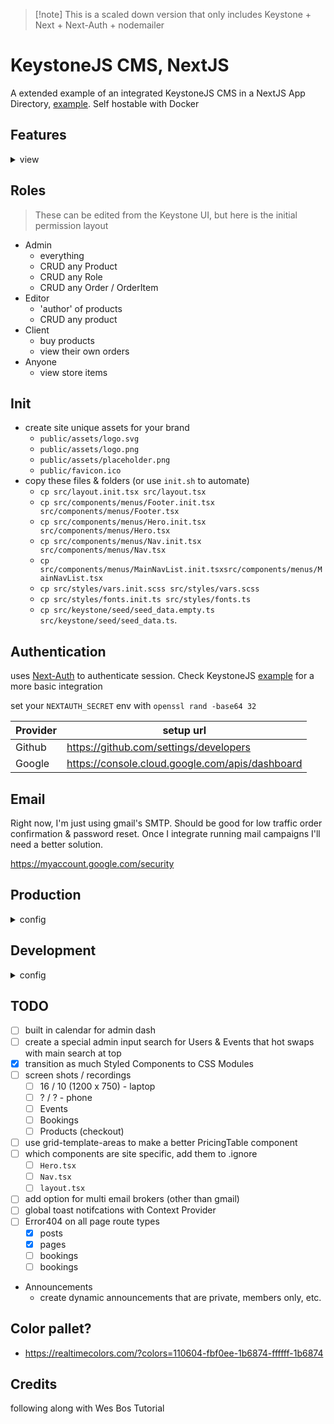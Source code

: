 > [!note] This is a scaled down version that only includes Keystone + Next + Next-Auth + nodemailer

# KeystoneJS CMS, NextJS

A extended example of an integrated KeystoneJS CMS in a NextJS App Directory, [example](https://github.com/keystonejs/keystone/tree/main/examples/framework-nextjs-app-directory). Self hostable with Docker

## Features

<details>
<summary>view</summary>

### Analytics

Site analytics are set up to use an externally hosted [Umami](https://umami.is/) app. There are plans to add in admin dashboard analytics that insite user count, sales, and engagement data.

### Calendar

Events and Bookings can auto populate a connected Google Calendar.

</details>

## Roles

> These can be edited from the Keystone UI, but here is the initial permission layout

- Admin 
  - everything
  - CRUD any Product
  - CRUD any Role
  - CRUD any Order / OrderItem
- Editor 
  - 'author' of products
  - CRUD any product
- Client 
  - buy products
  - view their own orders
- Anyone 
  - view store items

## Init

- create site unique assets for your brand 
  - `public/assets/logo.svg`
  - `public/assets/logo.png`
  - `public/assets/placeholder.png`
  - `public/favicon.ico`
- copy these files & folders (or use `init.sh` to automate) 
  - `cp src/layout.init.tsx src/layout.tsx`
  - `cp src/components/menus/Footer.init.tsx src/components/menus/Footer.tsx`
  - `cp src/components/menus/Hero.init.tsx src/components/menus/Hero.tsx`
  - `cp src/components/menus/Nav.init.tsx src/components/menus/Nav.tsx`
  - `cp src/components/menus/MainNavList.init.tsxsrc/components/menus/MainNavList.tsx` <!-- - `cp src/styles-init src/styles` -->
  - `cp src/styles/vars.init.scss src/styles/vars.scss`
  - `cp src/styles/fonts.init.ts src/styles/fonts.ts`
  - `cp src/keystone/seed/seed_data.empty.ts src/keystone/seed/seed_data.ts`.

## Authentication

uses [Next-Auth](https://next-auth.js.org/) to authenticate session. Check KeystoneJS [example](https://github.com/keystonejs/keystone/tree/main/examples/custom-session-next-auth) for a more basic integration

set your `NEXTAUTH_SECRET` env with `openssl rand -base64 32`

| Provider | setup url                                       |
|----------|-------------------------------------------------|
| Github   | https://github.com/settings/developers          |
| Google   | https://console.cloud.google.com/apis/dashboard |

## Email

Right now, I'm just using gmail's SMTP. Should be good for low traffic order confirmation & password reset. Once I integrate running mail campaigns I'll need a better solution.

https://myaccount.google.com/security

## Production

<details>
<summary> config </summary>

- Keystone backend: **MAKE SURE DEV ENVIRONMENT IS GOOD 2 GO BEFORE PRODUCTION**. The Prisma types are auto generated and can become unsynced, do not make little tweaks in between dev and prod environments
- **self hosting** isn't strait forward. Here is my work around 
  - create a seperate `docker container` that runs `postgres`
  - run your dev environment to create the tables and edit the schemas
  - now you can `build` and `run` your app within a `docker container` </details>

## Development

<details>
<summary> config </summary>

> [!warning] changes made to the keystone config / schema / etc must stop and restart both services in this order or you'll recieve `[Error: EPERM: operation not permitted, unlink...` for things like

> [!warning] any file imported inside the `/src/keystone` directory must be an absolute value. Typescript likes to import via `@...` and that will not work for backend imports. example: `import { envs } from '../../../envs'` and not `import { envs } from '@/envs';`

## Rules & Permissions

any changes to **access** **filters** **operations** or **permissions** will not take effect in the NextJs app until the server is reloaded. Luckily the **Keystone** app will hot reload with these changes

> 1. next `n:dev`

### Mail Templating

[React Email](https://react.email/)

### Stripe

using stripe CLI have it listen to this webhook
https://stripe.com/docs/webhooks/quickstart

```sh
stripe listen --forward-to http://localhost:3000/api/checkout/webhook
```

During development, if you'd like to deploy your `Pages`, `Products`, `Roles` during production, save them to `seed_data.ts`

> [!info] Document
> any field using the `document` type will query with an extra nested `document` key. You can remove this

example query from apollo playground

```json
{
  content: { 
    document: [
      {
        type: "paragraph",
        children: [
          {
            text: "Learn about the amazing health benefits of various types of berries, including blueberries, strawberries, and raspberries."
          }
        ]
      }
    ],
  }
}
```

take out the `document` field

```json
{
  content: [
      {
        type: "paragraph",
        children: [
          {
            text: "Learn about the amazing health benefits of various types of berries, including blueberries, strawberries, and raspberries."
          }
        ]
      }
    ],
}
```

ignore list when searching code base `.next, *.test.tsx, config.js, *.graphql, *.prisma, .keystone`

### Database Migrations

When initializing a fresh database or returning to development you may add/remove fields to the database schema. You must run `yarn migrate` to generate a new `/migrations/NAME/migration.sql` file. Name the migration as if it was a git commit. These files are needed when upgrading your production build.
</details>

## TODO

- [ ] built in calendar for admin dash
- [ ] create a special admin input search for Users & Events that hot swaps with main search at top
- [x] transition as much Styled Components to CSS Modules
- [ ] screen shots / recordings
  - [ ] 16 / 10 (1200 x 750) - laptop
  - [ ] ? / ? - phone
  - [ ] Events
  - [ ] Bookings
  - [ ] Products (checkout)
- [ ] use grid-template-areas to make a better PricingTable component
- [ ] which components are site specific, add them to .ignore
  - [ ] `Hero.tsx`
  - [ ] `Nav.tsx`
  - [ ] `layout.tsx`
- [ ] add option for multi email brokers (other than gmail)
- [ ] global toast notifcations with Context Provider
- [ ] Error404 on all page route types
  - [x] posts
  - [x] pages
  - [ ] bookings
  - [ ] bookings

- Announcements 
  - create dynamic announcements that are private, members only, etc.

## Color pallet?

- https://realtimecolors.com/?colors=110604-fbf0ee-1b6874-ffffff-1b6874

## Credits

following along with Wes Bos Tutorial